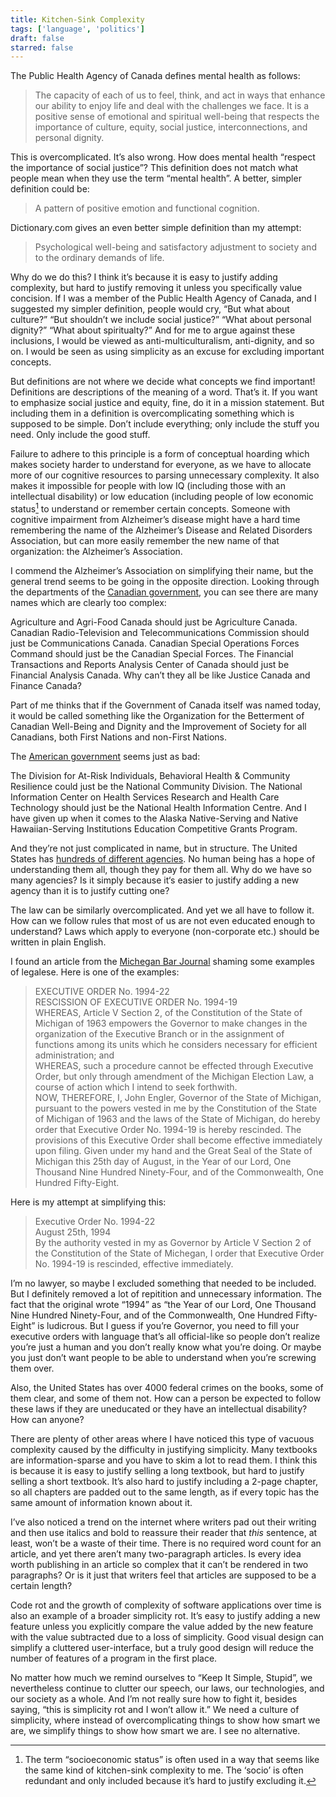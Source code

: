 ```yaml
---
title: Kitchen-​Sink Complexity
tags: ['language', 'politics']
draft: false
starred: false
---
```


The Public Health Agency of Canada defines mental health as follows:

> The capacity of each of us to feel, think, and act in ways that enhance our ability to enjoy life and deal with the challenges we face. It is a positive sense of emotional and spiritual well-​being that respects the importance of culture, equity, social justice, interconnections, and personal dignity.

This is overcomplicated. It’s also wrong. How does mental health “respect the importance of social justice”? This definition does not match what people mean when they use the term “mental health”. A better, simpler definition could be:

> A pattern of positive emotion and functional cognition.

Dictionary.com gives an even better simple definition than my attempt:

> Psychological well-​being and satisfactory adjustment to society and to the ordinary demands of life.

Why do we do this? I think it’s because it is easy to justify adding complexity, but hard to justify removing it unless you specifically value concision. If I was a member of the Public Health Agency of Canada, and I suggested my simpler definition, people would cry, “But what about culture?” “But shouldn’t we include social justice?” “What about personal dignity?” “What about spiritualty?” And for me to argue against these inclusions, I would be viewed as anti-​multiculturalism, anti-​dignity, and so on. I would be seen as using simplicity as an excuse for excluding important concepts.

But definitions are not where we decide what concepts we find important! Definitions are descriptions of the meaning of a word. That’s it. If you want to emphasize social justice and equity, fine, do it in a mission statement. But including them in a definition is overcomplicating something which is supposed to be simple. Don’t include everything; only include the stuff you need. Only include the good stuff.

Failure to adhere to this principle is a form of conceptual hoarding which makes society harder to understand for everyone, as we have to allocate more of our cognitive resources to parsing unnecessary complexity. It also makes it impossible for people with low IQ (including those with an intellectual disability) or low education (including people of low economic status[^1] to understand or remember certain concepts. Someone with cognitive impairment from Alzheimer’s disease might have a hard time remembering the name of the Alzheimer’s Disease and Related Disorders Association, but can more easily remember the new name of that organization: the Alzheimer’s Association.

I commend the Alzheimer’s Association on simplifying their name, but the general trend seems to be going in the opposite direction. Looking through the departments of the [Canadian government](https://www.canada.ca/en/government/dept.html), you can see there are many names which are clearly too complex:

Agriculture and Agri-​Food Canada should just be Agriculture Canada. Canadian Radio-​Television and Telecommunications Commission should just be Communications Canada. Canadian Special Operations Forces Command should just be the Canadian Special Forces. The Financial Transactions and Reports Analysis Center of Canada should just be Financial Analysis Canada. Why can’t they all be like Justice Canada and Finance Canada?

Part of me thinks that if the Government of Canada itself was named today, it would be called something like the Organization for the Betterment of Canadian Well-​Being and Dignity and the Improvement of Society for all Canadians, both First Nations and non-​First Nations.

The [American government](https://ucsd.libguides.com/govspeak/) seems just as bad:

The Division for At-​Risk Individuals, Behavioral Health & Community Resilience could just be the National Community Division. The National Information Center on Health Services Research and Health Care Technology should just be the National Health Information Centre. And I have given up when it comes to the Alaska Native-​Serving and Native Hawaiian-​Serving Institutions Education Competitive Grants Program.

And they’re not just complicated in name, but in structure. The United States has [hundreds of different agencies](https://en.wikipedia.org/wiki/List_of_federal_agencies_in_the_United_States). No human being has a hope of understanding them all, though they pay for them all. Why do we have so many agencies? Is it simply because it‘s easier to justify adding a new agency than it is to justify cutting one?

The law can be similarly overcomplicated. And yet we all have to follow it. How can we follow rules that most of us are not even educated enough to understand? Laws which apply to everyone (non-​corporate etc.) should be written in plain English.

I found an article from the [Michegan Bar Journal](https://www.michbar.org/file/generalinfo/plainenglish/pdfs/98_feb.pdf) shaming some examples of legalese. Here is one of the examples:

> EXECUTIVE ORDER No. 1994-22
> <br />
> RESCISSION OF EXECUTIVE ORDER No. 1994-19
> <br />
> WHEREAS, Article V Section 2, of the Constitution of the State of Michigan of 1963 empowers the Governor to make changes in the organization of the Executive Branch or in the assignment of functions among its units which he considers necessary for efficient administration; and
> <br />
> WHEREAS, such a procedure cannot be effected through Executive Order, but only through amendment of the Michigan Election Law, a course of action which I intend to seek forthwith.
> <br />
> NOW, THEREFORE, I, John Engler, Governor of the State of Michigan, pursuant to the powers vested in me by the Constitution of the State of Michigan of 1963 and the laws of the State of Michigan, do hereby order that Executive Order No. 1994-19 is hereby rescinded. The provisions of this Executive Order shall become effective immediately upon filing. Given under my hand and the Great Seal of the State of Michigan this 25th day of August, in the Year of our Lord, One Thousand Nine Hundred Ninety-​Four, and of the Commonwealth, One Hundred Fifty-​Eight.

Here is my attempt at simplifying this:

> Executive Order No. 1994-22
> <br />
> August 25th, 1994
> <br />
> By the authority vested in my as Governor by Article V Section 2 of the Constitution of the State of Michegan, I order that Executive Order No. 1994-19 is rescinded, effective immediately.

I’m no lawyer, so maybe I excluded something that needed to be included. But I definitely removed a lot of repitition and unnecessary information. The fact that the original wrote “1994” as “the Year of our Lord, One Thousand Nine Hundred Ninety-​Four, and of the Commonwealth, One Hundred Fifty-​Eight” is ludicrous. But I guess if you’re Governor, you need to fill your executive orders with language that’s all official-​like so people don’t realize you’re just a human and you don’t really know what you’re doing. Or maybe you just don’t want people to be able to understand when you’re screwing them over.

Also, the United States has over 4000 federal crimes on the books, some of them clear, and some of them not. How can a person be expected to follow these laws if they are uneducated or they have an intellectual disability? How can anyone?

There are plenty of other areas where I have noticed this type of vacuous complexity caused by the difficulty in justifying simplicity. Many textbooks are information-​sparse and you have to skim a lot to read them. I think this is because it is easy to justify selling a long textbook, but hard to justify selling a short textbook. It’s also hard to justify including a 2-page chapter, so all chapters are padded out to the same length, as if every topic has the same amount of information known about it.

I’ve also noticed a trend on the internet where writers pad out their writing and then use italics and bold to reassure their reader that _this_ sentence, at least, won’t be a waste of their time. There is no required word count for an article, and yet there aren’t many two-​paragraph articles. Is every idea worth publishing in an article so complex that it can’t be rendered in two paragraphs? Or is it just that writers feel that articles are supposed to be a certain length?

Code rot and the growth of complexity of software applications over time is also an example of a broader simplicity rot. It’s easy to justify adding a new feature unless you explicitly compare the value added by the new feature with the value subtracted due to a loss of simplicity. Good visual design can simplify a cluttered user-​interface, but a truly good design will reduce the number of features of a program in the first place.

No matter how much we remind ourselves to “Keep It Simple, Stupid”, we nevertheless continue to clutter our speech, our laws, our technologies, and our society as a whole. And I’m not really sure how to fight it, besides saying, “this is simplicity rot and I won’t allow it.” We need a culture of simplicity, where instead of overcomplicating things to show how smart we are, we simplify things to show how smart we are. I see no alternative.

[^1]: The term “socioeconomic status” is often used in a way that seems like the same kind of kitchen-​sink complexity to me. The ‘socio’ is often redundant and only included because it’s hard to justify excluding it.
